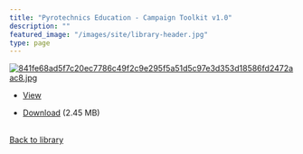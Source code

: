 ```yaml
---
title: "Pyrotechnics Education - Campaign Toolkit v1.0"
description: ""
featured_image: "/images/site/library-header.jpg"
type: page
---
```


<a href="" target="_blank">![841fe68ad5f7c20ec7786c49f2c9e295f5a51d5c97e3d353d18586fd2472aac8.jpg](/images/library/841fe68ad5f7c20ec7786c49f2c9e295f5a51d5c97e3d353d18586fd2472aac8.jpg)</a>
* <a href="" target="_blank">View</a>

* [Download]() (2.45 MB)

<br />[Back to library](/library/)
